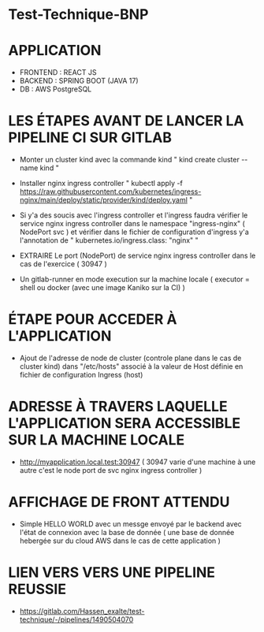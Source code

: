 # Test-Technique-BNP

# APPLICATION 

- FRONTEND : REACT JS 
- BACKEND : SPRING BOOT (JAVA 17)
- DB : AWS PostgreSQL


# LES ÉTAPES AVANT DE LANCER LA PIPELINE CI SUR GITLAB 

- Monter un cluster kind avec la commande kind  " kind create cluster --name kind " 
- Installer nginx ingress controller  " kubectl apply -f https://raw.githubusercontent.com/kubernetes/ingress-nginx/main/deploy/static/provider/kind/deploy.yaml " 
- Si y'a des soucis avec l'ingress controller et l'ingress faudra vérifier le service nginx ingress controller dans le namespace "ingress-nginx" ( NodePort svc )  et vérifier dans le fichier de configuration d'ingress y'a l'annotation de " kubernetes.io/ingress.class: "nginx" "  

- EXTRAIRE Le port (NodePort) de service nginx ingress controller dans le cas de l'exercice ( 30947 )

- Un gitlab-runner en mode execution sur la machine locale ( executor = shell ou docker (avec une image Kaniko sur la CI) )

# ÉTAPE POUR ACCEDER À L'APPLICATION

- Ajout de l'adresse de node de cluster (controle plane dans le cas de cluster kind) dans "/etc/hosts"  associé à la valeur de Host définie en fichier de configuration Ingress (host)


# ADRESSE À TRAVERS LAQUELLE L'APPLICATION SERA ACCESSIBLE SUR LA MACHINE LOCALE 

- http://myapplication.local.test:30947   ( 30947 varie d'une machine à une autre c'est le node port de svc nginx ingress controller ) 

# AFFICHAGE DE FRONT ATTENDU 

- Simple HELLO WORLD avec un messge envoyé par le backend avec l'état de connexion avec la base de donnée ( une base de donnée hebergée sur du cloud AWS dans le cas de cette application )  


# LIEN VERS VERS UNE PIPELINE REUSSIE 

- https://gitlab.com/Hassen_exalte/test-technique/-/pipelines/1490504070  
